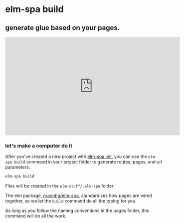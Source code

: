 # elm-spa build

## generate glue based on your pages.

<iframe width="560" height="315" src="https://www.youtube.com/embed/NWOcaIKsL3U" frameborder="0" allow="accelerometer; autoplay; encrypted-media; gyroscope; picture-in-picture" allowfullscreen></iframe>

### let's make a computer do it

After you've created a new project with [elm-spa init](./init), you can use the
`elm-spa build` command in your project folder to generate routes, pages, and 
url parameters:

```bash
elm-spa build
```

Files will be created in the `elm-stuff/.elm-spa` folder

The elm package, [ryannhg/elm-spa](https://package.elm-lang.org/packages/ryannhg/elm-spa/latest),
standardizes how pages are wired together, so we let the `build` command do all
the typing for you.

As long as you follow the naming conventions in the pages folder, this command
will do all the work.